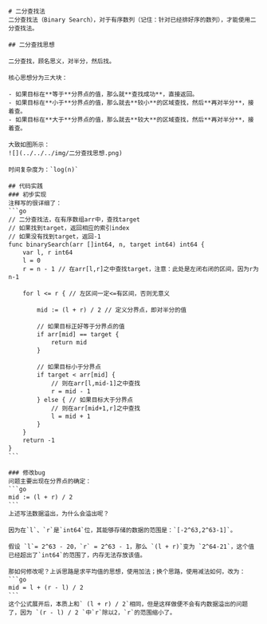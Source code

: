     # 二分查找法
    二分查找法（Binary Search），对于有序数列（记住：针对已经排好序的数列），才能使用二分查找法。

    ## 二分查找思想

    二分查找，顾名思义，对半分，然后找。

    核心思想分为三大块：

    - 如果目标在**等于**分界点的值，那么就**查找成功**，直接返回。
    - 如果目标在**小于**分界点的值，那么就去**较小**的区域查找，然后**再对半分**，接着查。
    - 如果目标在**大于**分界点的值，那么就去**较大**的区域查找，然后**再对半分**，接着查。

    大致如图所示：
    ![](../../../img/二分查找思想.png)

    时间复杂度为：`log(n)`

    ## 代码实践
    ### 初步实现
    注释写的很详细了：
    ```go
    // 二分查找法，在有序数组arr中，查找target
    // 如果找到target，返回相应的索引index
    // 如果没有找到target，返回-1
    func binarySearch(arr []int64, n, target int64) int64 {
        var l, r int64
        l = 0
        r = n - 1 // 在arr[l,r]之中查找target，注意：此处是左闭右闭的区间，因为r为 n-1

        for l <= r { // 左区间一定<=有区间，否则无意义
        
            mid := (l + r) / 2 // 定义分界点，即对半分的值
            
            // 如果目标正好等于分界点的值
            if arr[mid] == target {
                return mid
            }

            // 如果目标小于分界点
            if target < arr[mid] {
                // 则在arr[l,mid-1]之中查找
                r = mid - 1
            } else { // 如果目标大于分界点
                // 则在arr[mid+1,r]之中查找
                l = mid + 1
            }
        }
        return -1
    }
    ```

    ### 修改bug
    问题主要出现在分界点的确定：
    ```go
    mid := (l + r) / 2
    ```
    上述写法数据溢出，为什么会溢出呢？

    因为在`l`、`r`是`int64`位，其能够存储的数据的范围是：`[-2^63,2^63-1]`。

    假设 `l`= 2^63 - 20，`r` = 2^63 - 1，那么 `(l + r)`变为 `2^64-21`，这个值已经超出了`int64`的范围了，内存无法存放该值。

    那如何修改呢？上诉思路是求平均值的思想，使用加法；换个思路，使用减法如何，改为：
    ```go
    mid = l + (r - l) / 2 
    ```
    这个公式展开后，本质上和` (l + r) / 2`相同，但是这样做便不会有内数据溢出的问题了，因为 `(r - l) / 2 `中`r`除以2，`r`的范围缩小了。



